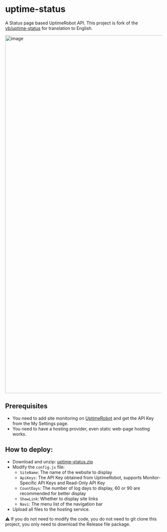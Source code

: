 # uptime-status

A Status page based UptimeRobot API.
This project is fork of the [yb/uptime-status](https://github.com/yb/uptime-status) for translation to English.

<img width="1152" alt="image" src="https://user-images.githubusercontent.com/25887822/178935137-6d23521d-5894-4fb8-922d-3575be4f7abc.png">

## Prerequisites

- You need to add site monitoring on [UptimeRobot](https://uptimerobot.com/ "UptimeRobot") and get the API Key from the My Settings page.
- You need to have a hosting provider, even static web-page hosting works.

## How to deploy:

- Download and unzip: [uptime-status.zip](https://github.com/rishabkumar7/uptime-status/releases/latest/download/uptime-status-en.zip "uptime-status-en.zip") 
- Modify the `config.js` file:
   - `SiteName`: The name of the website to display
   - `ApiKeys`: The API Key obtained from UptimeRobot, supports Monitor-Specific API Keys and Read-Only API Key
   - `CountDays`: The number of log days to display, 60 or 90 are recommended for better display
   - `ShowLink`: Whether to display site links
   - `Navi`: The menu list of the navigation bar
- Upload all files to the hosting service.

⚠️ If you do not need to modify the code, you do not need to git clone this project, you only need to download the Release file package.